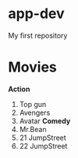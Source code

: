 # app-dev
My first repository
# Movies
 **Action**
 1. Top gun
 2. Avengers
 3. Avatar
 **Comedy**
 1. Mr.Bean
 2. 21 JumpStreet
 3. 22 JumpStreet  
